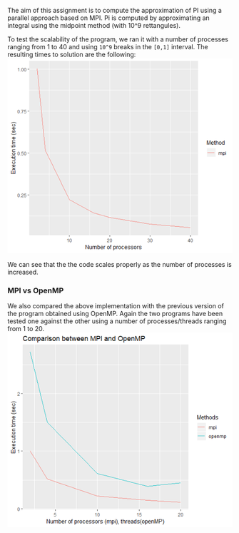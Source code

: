 The aim of this assignment is to compute the approximation of PI using a parallel approach based on MPI. Pi is computed by approximating an integral using the midpoint method (with 10^9 rettangules).

To test the scalability of the program, we ran it with a number of processes
ranging from 1 to 40 and using `10^9` breaks in the `[0,1]` interval.
The resulting times to solution are the following:
![mpi_scaling](MPI.png)

We can see that the the code scales properly as the number of processes is
increased.

### MPI vs OpenMP
We also compared the above implementation with the previous version of the
program obtained using OpenMP. Again the two programs have been tested one against
the other using a number of processes/threads ranging from 1 to 20.
![mpi_vs_openmp](MPI_vs_openMP.png)
